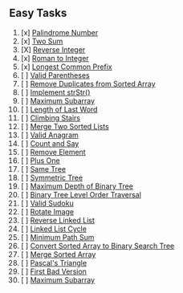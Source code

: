## Easy Tasks
1. [x] [Palindrome Number](https://leetcode.com/problems/palindrome-number/)
2. [x] [Two Sum](https://leetcode.com/problems/two-sum/)
3. [X] [Reverse Integer](https://leetcode.com/problems/reverse-integer/)
4. [x] [Roman to Integer](https://leetcode.com/problems/roman-to-integer/)
5. [x] [Longest Common Prefix](https://leetcode.com/problems/longest-common-prefix/)
6. [ ] [Valid Parentheses](https://leetcode.com/problems/valid-parentheses/)
7. [ ] [Remove Duplicates from Sorted Array](https://leetcode.com/problems/remove-duplicates-from-sorted-array/)
8. [ ] [Implement strStr()](https://leetcode.com/problems/implement-strstr/)
9. [ ] [Maximum Subarray](https://leetcode.com/problems/maximum-subarray/)
10. [ ] [Length of Last Word](https://leetcode.com/problems/length-of-last-word/)
11. [ ] [Climbing Stairs](https://leetcode.com/problems/climbing-stairs/)
12. [ ] [Merge Two Sorted Lists](https://leetcode.com/problems/merge-two-sorted-lists/)
13. [ ] [Valid Anagram](https://leetcode.com/problems/valid-anagram/)
14. [ ] [Count and Say](https://leetcode.com/problems/count-and-say/)
15. [ ] [Remove Element](https://leetcode.com/problems/remove-element/)
16. [ ] [Plus One](https://leetcode.com/problems/plus-one/)
17. [ ] [Same Tree](https://leetcode.com/problems/same-tree/)
18. [ ] [Symmetric Tree](https://leetcode.com/problems/symmetric-tree/)
19. [ ] [Maximum Depth of Binary Tree](https://leetcode.com/problems/maximum-depth-of-binary-tree/)
20. [ ] [Binary Tree Level Order Traversal](https://leetcode.com/problems/binary-tree-level-order-traversal/)
21. [ ] [Valid Sudoku](https://leetcode.com/problems/valid-sudoku/)
22. [ ] [Rotate Image](https://leetcode.com/problems/rotate-image/)
23. [ ] [Reverse Linked List](https://leetcode.com/problems/reverse-linked-list/)
24. [ ] [Linked List Cycle](https://leetcode.com/problems/linked-list-cycle/)
25. [ ] [Minimum Path Sum](https://leetcode.com/problems/minimum-path-sum/)
26. [ ] [Convert Sorted Array to Binary Search Tree](https://leetcode.com/problems/convert-sorted-array-to-binary-search-tree/)
27. [ ] [Merge Sorted Array](https://leetcode.com/problems/merge-sorted-array/)
28. [ ] [Pascal's Triangle](https://leetcode.com/problems/pascals-triangle/)
29. [ ] [First Bad Version](https://leetcode.com/problems/first-bad-version/)
30. [ ] [Maximum Subarray](https://leetcode.com/problems/maximum-subarray/)
